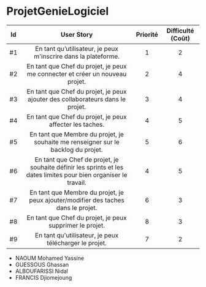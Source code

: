# ProjetGenieLogiciel

| Id |      User Story      |  Priorité |  Difficulté (Coût) |
|:--:|:----------------------------------------------------------------------------:|:-:|:-:|
| #1 | En tant qu’utilisateur, je peux m'inscrire dans la plateforme. | 1 | 2 |
| #2 | En tant que Chef du projet, je peux me connecter et créer un nouveau projet. | 2 | 4 |
| #3 | En tant que Chef du projet, je peux ajouter des collaborateurs dans le projet. | 3 | 4 |
| #4 | En tant que Chef du projet, je peux affecter les taches. | 4 | 5 |
| #5 | En tant que Membre du projet, je souhaite me renseigner sur le backlog du projet. | 5 | 6 | 
| #6 | En tant que Chef de projet, je souhaite définir les sprints et les dates limites pour bien organiser le travail. | 4 | 5 | 
| #7 | En tant que Membre du projet, je peux ajouter/modifier des taches dans le projet. | 6 | 3 |  
| #8 | En tant que Chef du projet, je peux supprimer le projet. | 8 | 3 | 
| #9| En tant qu'utilisateur, je peux télécharger le projet. | 7 | 2 |



* NAOUM Mohamed Yassine
* GUESSOUS Ghassan
* ALBOUFARISSI Nidal
* FRANCIS Djiomejoung
